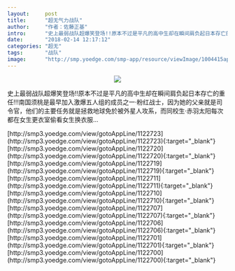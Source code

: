 ```yaml
---
layout:     post
title:      "超无气力战队"
author:     "作者：佐藤正基"
intro:      "史上最弱战队超爆笑登场!!原本不过是平凡的高中生却在瞬间肩负起日本存亡的重任!!!南国须桃是最早加入激爆五人组的成员之一‧粉红战士，因为她的父亲就是司令官，他们的主要任务就是拯救地球免於被外星人攻系，而同校生‧赤羽太阳每次都在女生更衣室偷看女生换衣服..."
date:       "2018-02-14 12:17:12"
categories: "超无"
tags:       "战队"
image:      "http://smp.yoedge.com/smp-app/resource/viewImage/1004415appline.png"
---
```

<div style="text-align: center">
<p><img src="http://smp.yoedge.com/smp-app/resource/viewImage/1004415appline.png"/></p>
</div>
<p class="post-meta">
<span>史上最弱战队超爆笑登场!!原本不过是平凡的高中生却在瞬间肩负起日本存亡的重任!!!南国须桃是最早加入激爆五人组的成员之一‧粉红战士，因为她的父亲就是司令官，他们的主要任务就是拯救地球免於被外星人攻系，而同校生‧赤羽太阳每次都在女生更衣室偷看女生换衣服...</span>
</p>
[http://smp3.yoedge.com/view/gotoAppLine/1122723](http://smp3.yoedge.com/view/gotoAppLine/1122723){:target="_blank"}
[http://smp3.yoedge.com/view/gotoAppLine/1122720](http://smp3.yoedge.com/view/gotoAppLine/1122720){:target="_blank"}
[http://smp3.yoedge.com/view/gotoAppLine/1122719](http://smp3.yoedge.com/view/gotoAppLine/1122719){:target="_blank"}
[http://smp3.yoedge.com/view/gotoAppLine/1122711](http://smp3.yoedge.com/view/gotoAppLine/1122711){:target="_blank"}
[http://smp3.yoedge.com/view/gotoAppLine/1122710](http://smp3.yoedge.com/view/gotoAppLine/1122710){:target="_blank"}
[http://smp3.yoedge.com/view/gotoAppLine/1122707](http://smp3.yoedge.com/view/gotoAppLine/1122707){:target="_blank"}
[http://smp3.yoedge.com/view/gotoAppLine/1122706](http://smp3.yoedge.com/view/gotoAppLine/1122706){:target="_blank"}
[http://smp3.yoedge.com/view/gotoAppLine/1122701](http://smp3.yoedge.com/view/gotoAppLine/1122701){:target="_blank"}
[http://smp3.yoedge.com/view/gotoAppLine/1122700](http://smp3.yoedge.com/view/gotoAppLine/1122700){:target="_blank"}


